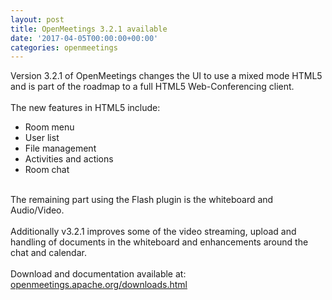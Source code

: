 ```yaml
---
layout: post
title: OpenMeetings 3.2.1 available
date: '2017-04-05T00:00:00+00:00'
categories: openmeetings
---
```

Version 3.2.1 of OpenMeetings changes the UI to use a mixed mode HTML5 and is part of the roadmap to a full HTML5 Web-Conferencing client.<br/>
<br/>
The new features in HTML5 include:
<ul>
<li>Room menu</li>
<li>User list</li>
<li>File management</li>
<li>Activities and actions</li>
<li>Room chat</li>
</ul>
<br/>
The remaining part using the Flash plugin is the whiteboard and Audio/Video.<br/>
<br/>
Additionally v3.2.1 improves some of the video streaming, upload and handling of documents in the whiteboard and enhancements around the chat and calendar.<br/>
<br/>
Download and documentation available at: <a href="https://openmeetings.apache.org/downloads.html" target="_blank">openmeetings.apache.org/downloads.html</a>

